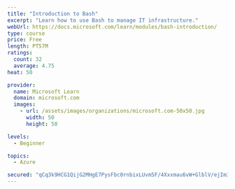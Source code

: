 ```yaml
---
title: "Introduction to Bash"
excerpt: "Learn how to use Bash to manage IT infrastructure."
webUrl: https://docs.microsoft.com/learn/modules/bash-introduction/
type: course
price: Free
length: PT57M
ratings:
  count: 32
  average: 4.75
heat: 50

provider:
  name: Microsoft Learn
  domain: microsoft.com
  images:
    - url: /assets/images/organizations/microsoft.com-50x50.jpg
      width: 50
      height: 50

levels:
  - Beginner

topics:
  - Azure

secured: "qCq3k9HCG1QijG2MHgE7PysFbc0rnbixLUvm5F/4Xxxmau6vW+GlblV/ejIm3zSyTMzDqad2mpsKShCdDU/2sYcBz4udGS03gkWMGLY+aHhUukXoToMNvmMCPSPn3p8aeet8dyPFyOKBn8mRSEr23GLuoMsqtBpNvLAYKu4Ou16TPSdb4tfVp+0CIsi2msQw4GFlFKqREIfATMdM5xEPNw9cNMOdaNsQHOWKIXOW3xSkeo9w8QhT0iD5PkTt8sncmO3I+QImH2sBzdQO77JpxqO/r8uYRdI+n8WO4j4ZcxXqBF7Ho+VYK0Cm1YxNDLu8/C9gyradqtW0YUdqmZzlBM9vjVaKuvEvKWP57+Uh30sLedHYO0PPqhZYhlmgFb2C0qhbAAsAhd1KEdMCEy70S+XaaBCXu7OsveGds4MLSd4=;NV5GKrOopHfI2Fnuogm3ww=="
---
```


